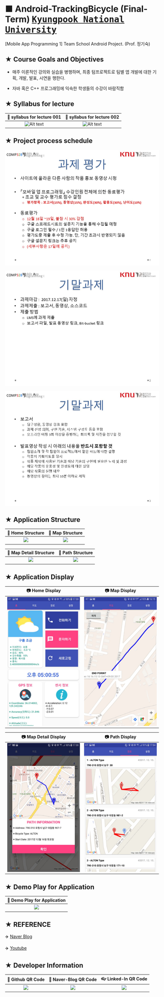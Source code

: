 # ■ Android-TrackingBicycle (Final-Term) <kbd>[Kyungpook National University](http://www.knu.ac.kr/wbbs/)</kbd>
[Mobile App Programming 1] Team School Android Project. (Prof. 정기숙)

## ★ Course Goals and Objectives

* 매주 이론적인 강의와 실습을 병행하며, 최종 텀프로젝트로 팀별 앱 개발에 대한 기획, 개발, 발표, 시연을 행한다.

* 자바 혹은 C++ 프로그래밍에 익숙한 학생들의 수강이 바람직함

## ★ Syllabus for lecture

|:page_facing_up: syllabus for lecture 001|:page_facing_up: syllabus for lecture 002|
|:---------------------------------------:|:---------------------------------------:|
|![Alt text](https://github.com/ChangYeop-Yang/Study-Android/blob/master/%5BAndroid%5D%20Teaching%20Material/Course%20Info%201.jpg)|![Alt text](https://github.com/ChangYeop-Yang/Study-Android/blob/master/%5BAndroid%5D%20Teaching%20Material/Course%20Info%202.jpg)|

## ★ Project process schedule

![Alt text](https://github.com/ChangYeop-Yang/Android-TrackingBicycle/blob/master/Project_Info_File/Slide1.JPG)

![Alt text](https://github.com/ChangYeop-Yang/Android-TrackingBicycle/blob/master/Project_Info_File/Slide2.JPG)

![Alt text](https://github.com/ChangYeop-Yang/Android-TrackingBicycle/blob/master/Project_Info_File/Slide3.JPG)

## ★ Application Structure

|:memo: Home Structure|:memo: Map Structure|
|:-------------------:|:------------------:|
|![](http://blogfiles.naver.net/MjAxNzEyMTZfMTA1/MDAxNTEzNDI4NTIxOTYy.z-r630KCOwlfPq8osQjBQbtZRZuFZZQjZPnIdolG0c8g.Qm7gZ0V3DVUzcXFxYvS-QBGYBVtjmZMlRZHvyOEWAuAg.PNG.yeop9657/%EA%B7%B8%EB%A6%BC1.png)|![](http://blogfiles.naver.net/MjAxNzEyMTZfMTMw/MDAxNTEzNDI4NTIxOTcy.m_fmZ-HhfnXJNVaTcf1gTIvToxEMBaHJvz1iLd24iQog.ZKNPKjOzPl2mD9zUanUVUFoZvpZdE6j8kC7mmpaFGXkg.PNG.yeop9657/%EA%B7%B8%EB%A6%BC2.png)|

|:memo: Map Detail Structure|:memo: Path Structure|
|:-------------------------:|:-------------------:|
|![](http://blogfiles.naver.net/MjAxNzEyMTZfMjMg/MDAxNTEzNDI4NTIxOTc1.vXSTz3PUM4m3vQ89JI9JiowjylhYG9H2yFtIN608x6Qg.wF9lcAdSOVt3p-Fe2LKJRtxB-ExDIqQPgnxvLlO_P-Mg.PNG.yeop9657/%EA%B7%B8%EB%A6%BC4.png)|![](http://blogfiles.naver.net/MjAxNzEyMTZfMTQ2/MDAxNTEzNDI4NTIxOTU4.SWpZvfsbLs1erlEkmEf0EIrBRzpvlfeNFYPQAkRk2ekg.z8x2eq0OKS_6HmJy6oG79EfSaoUElVPkYbS0DDOtnZ0g.PNG.yeop9657/%EA%B7%B8%EB%A6%BC3.png)|

## ★ Application Display

|:camera: Home Display|:camera: Map Display|
|:-------------------:|:------------------:|
|![](https://github.com/ChangYeop-Yang/Android-TrackingBicycle/blob/master/Project_Info_File/Display4.jpg)|![](https://github.com/ChangYeop-Yang/Android-TrackingBicycle/blob/master/Project_Info_File/Display1.jpg)|

|:camera: Map Detail Display|:camera: Path Display|
|:-------------------------:|:------------------:|
|![](https://github.com/ChangYeop-Yang/Android-TrackingBicycle/blob/master/Project_Info_File/Display5.jpg)|![](https://github.com/ChangYeop-Yang/Android-TrackingBicycle/blob/master/Project_Info_File/Display3.jpg)

## ★ Demo Play for Application

|:movie_camera: Demo Play for Application|
|:--------------------------------------:|
|<img src='http://drive.google.com/uc?export=view&id=1hcY9MBRh9ztjtElmJ7WqALTrSt2SXKHV' />|

## ★ REFERENCE

:airplane: [Naver Blog](http://yeop9657.blog.me/221162533210)

:airplane: [Youtube](https://www.youtube.com/watch?v=tBYImD_pKN8&index=19&list=PLrf5kzZX3bT8cC5CLyT2HexM5O6hOYWWo)

## ★ Developer Information

|:rocket: Github QR Code|:pencil: Naver-Blog QR Code|:eyeglasses: Linked-In QR Code|
|:---------------------:|:-------------------------:|:----------------------------:|
|![](https://user-images.githubusercontent.com/20036523/50044128-60406880-00c2-11e9-8d57-ea1cb8e6b2a7.jpg)|![](https://user-images.githubusercontent.com/20036523/50044131-60d8ff00-00c2-11e9-818c-cf5ad97dc76e.jpg)|![](https://user-images.githubusercontent.com/20036523/50044130-60d8ff00-00c2-11e9-991a-107bffa2bf57.jpg)|
